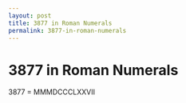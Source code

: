 ```yaml
---
layout: post
title: 3877 in Roman Numerals
permalink: 3877-in-roman-numerals
---
```


# 3877 in Roman Numerals

3877 = MMMDCCCLXXVII
